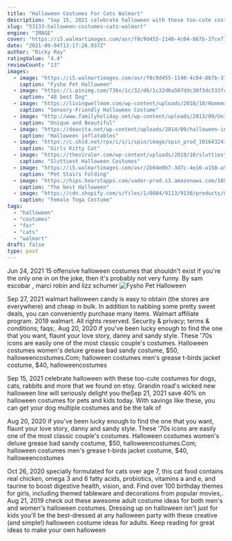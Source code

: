 ```yaml
---
title: "Halloween Costumes For Cats Walmart"
description: "Sep 15, 2021 celebrate halloween with these too-cute costumes for dogs, cats, rabbits and more that we found on etsy. Grandin road's wicked new halloween line will seriously delight you the"
slug: "53133-halloween-costumes-cats-walmart"
engine: "IMAGE"
cover: "https://i5.walmartimages.com/asr/f8c9d455-1140-4c04-867b-37ce77211c7f_1.ee51a30942d19913956104988d872b2b.jpeg"
date: "2021-09-04T13:17:26.937Z"
author: "Ricky Ray"
ratingValue: "4.4"
reviewCount: "13"
images:
  - image: "https://i5.walmartimages.com/asr/f8c9d455-1140-4c04-867b-37ce77211c7f_1.ee51a30942d19913956104988d872b2b.jpeg"
    caption: "Fysho Pet Halloween"
  - image: "https://i.pinimg.com/736x/1c/32/d6/1c32d6a507ddc30f3dc533fc0a1c1418--dog-halloween-costumes-fun-costumes.jpg"
    caption: "48 best Dog"
  - image: "https://livingwellmom.com/wp-content/uploads/2018/10/Homemade-Popcorn-halloween-costume-825x900.jpg"
    caption: "Sensory-Friendly Halloween Costume"
  - image: "http://www.familyholiday.net/wp-content/uploads/2013/09/Unique-and-Beautiful-Halloween-Costumes-Ideas-for-Pets_22.jpg"
    caption: "Unique and Beautiful"
  - image: "https://deavita.net/wp-content/uploads/2014/09/halloween-inflatables-outdoor-decorating-ideas-ghost-pumpkin.jpg"
    caption: "Halloween inflatables"
  - image: "https://c.shld.net/rpx/i/s/i/spin/image/spin_prod_1016432412??hei=64&wid=64&qlt=50"
    caption: "Girls Kitty Cat"
  - image: "https://theviraler.com/wp-content/uploads/2019/10/sluttiest-halloween-costumes-100.jpg"
    caption: "Sluttiest Halloween Costumes"
  - image: "https://i5.walmartimages.com/asr/2b04e0b7-3d7c-4e16-a150-a58dd6963e25.72ce29fe1c697b81640e3ad3a637bffa.jpeg"
    caption: "Pet Stairs Folding"
  - image: "https://hips.hearstapps.com/vader-prod.s3.amazonaws.com/1600885978-il_794xN.2571485763_r3m4.jpg?crop=1xw:1xh;center,top"
    caption: "The best Halloween"
  - image: "https://cdn.shopify.com/s/files/1/0084/9113/9138/products/81261-5_400x1000.jpg?v=1554576940"
    caption: "Female Toga Costume"
tags:
  - "halloween"
  - "costumes"
  - "for"
  - "cats"
  - "walmart"
draft: false
type: post
---
```


Jun 24, 2021 15 offensive halloween costumes that shouldn't exist if you're the only one in on the joke, then it's probably not very funny. By sam escobar , marci robin and lizz schumer
![Fysho Pet Halloween](https://i5.walmartimages.com/asr/f8c9d455-1140-4c04-867b-37ce77211c7f_1.ee51a30942d19913956104988d872b2b.jpeg "Fysho Pet Halloween")

Sep 27, 2021 walmart halloween candy is easy to obtain (the stores are everywhere) and cheap in bulk. In addition to nabbing some pretty sweet deals, you can conveniently purchase many items. Walmart affiliate program.  2019 walmart. All rights reserved. Security &amp; privacy; terms &amp; conditions; faqs;. Aug 20, 2020 if you&#39;ve been lucky enough to find the one that you want, flaunt your love story, danny and sandy style. These &#39;70s icons are easily one of the most classic couple&#39;s costumes. Halloween costumes women&#39;s deluxe grease bad sandy costume, $50, halloweencostumes.Com; halloween costumes men&#39;s grease t-birds jacket costume, $40, halloweencostumes
<!--inArticleAds-->

<!--galleryOne-->

Sep 15, 2021 celebrate halloween with these too-cute costumes for dogs, cats, rabbits and more that we found on etsy. Grandin road's wicked new halloween line will seriously delight you theSep 21, 2021 save 40% on halloween costumes for pets and kids today. With savings like these, you can get your dog multiple costumes and be the talk of
<!--inArticleAds-->

<!--galleryTwo-->

Aug 20, 2020 if you've been lucky enough to find the one that you want, flaunt your love story, danny and sandy style. These '70s icons are easily one of the most classic couple's costumes. Halloween costumes women's deluxe grease bad sandy costume, $50, halloweencostumes.Com; halloween costumes men's grease t-birds jacket costume, $40, halloweencostumes
<!--galleryThree-->

Oct 26, 2020 specially formulated for cats over age 7, this cat food contains real chicken, omega 3 and 6 fatty acids, probiotics, vitamins a and e, and taurine to boost digestive health, vision, and. Find over 100 birthday themes for girls, including themed tableware and decorations from popular movies,. Aug 21, 2019 check out these awesome adult costume ideas for both men's and women's halloween costumes. Dressing up on halloween isn't just for kids  you'll be the best-dressed at any halloween party with these creative (and simple!) halloween costume ideas for adults. Keep reading for great ideas to make your own halloween